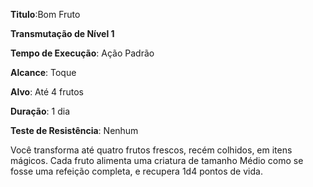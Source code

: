 **Titulo**:Bom Fruto

**Transmutação de Nível 1**

**Tempo de Execução**: Ação Padrão

**Alcance**: Toque

**Alvo**: Até 4 frutos

**Duração**: 1 dia

**Teste de Resistência**: Nenhum

Você transforma até quatro frutos frescos, recém colhidos, em itens mágicos.
Cada fruto alimenta uma criatura de tamanho Médio como se fosse uma refeição completa, e recupera 1d4 pontos de vida.
